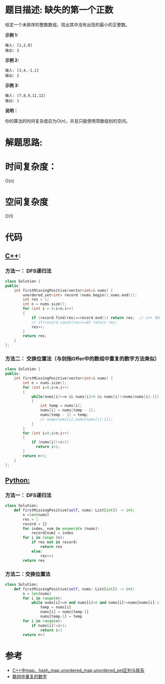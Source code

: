 # 题目描述: 缺失的第一个正数

给定一个未排序的整数数组，找出其中没有出现的最小的正整数。

**示例 1:**
```
输入: [1,2,0]
输出: 3
```

**示例 2:**
```
输入: [3,4,-1,1]
输出: 2
```

**示例 3:**
```
输入: [7,8,9,11,12]
输出: 1
```

**说明：**

你的算法的时间复杂度应为O(n)，并且只能使用常数级别的空间。
  
# 解题思路:
  
  

# 时间复杂度：
  O(n)
  
# 空间复杂度
  O(1)
  
# 代码

## [C++](./First-Missing-Positive.cpp):
### 方法一： DFS递归法
```c++
class Solution {
public:
    int firstMissingPositive(vector<int>& nums) {
        unordered_set<int> record (nums.begin(),nums.end());
        int res = 1;
        int n = nums.size();
        for (int i = 0;i<n;i++)
        {
            if (record.find(res)==record.end()) return res;  // c++ 哈希表中find 找到返回迭代器,与count用法类似，count统计次数，找到返回1，
            // if(record.count(res)==0) return res;
            res++;
        }
        return res;
    }
};
```
### 方法二： 交换位置法（与剑指Offer中的数组中重复的数字方法类似）
```c++
class Solution {
public:
    int firstMissingPositive(vector<int>& nums) {
        int n = nums.size();
        for (int i=0;i<n;i++)
        {
            while(nums[i]<=n && nums[i]>0 && nums[i]!=nums[nums[i]-1])
            {
                int temp = nums[i];
                nums[i] = nums[temp - 1];
                nums[temp - 1] = temp;
                // swap(nums[i],nums[nums[i]-1]);
            }
        }
        for (int i=0;i<n;i++)
        {
            if (nums[i]!=i+1)
              return i+1;
        }
        return n+1;
    }
};
```


## [Python:](https://github.com/bryceustc/LeetCode_Note/blob/master/python/First-Missing-Positive/First-Missing-Positive.py)
### 方法一： DFS递归法
```python
class Solution:
    def firstMissingPositive(self, nums: List[int]) -> int:
        n =len(nums)
        res = 1
        record = {}
        for index, num in enumerate (nums):
            record[num] = index
        for i in range (n):
            if res not in record:
                return res
            else:
                res+=1
        return res
```

### 方法二：交换位置法
```python
class Solution:
    def firstMissingPositive(self, nums: List[int]) -> int:
        n = len(nums)
        for i in range(n):
            while nums[i]<=n and nums[i]>0 and nums[i]!=nums[nums[i]-1]:
                temp = nums[i]
                nums[i] = nums[temp-1]
                nums[temp-1] = temp
        for i in range(n):
            if nums[i]!=i+1:
                return i+1
        return n+1
```
# 参考
  - [C++中map，hash_map,unordered_map,unordered_set区别与联系](https://blog.csdn.net/u013195320/article/details/23046305)
  - [数组中重复的数字](https://github.com/bryceustc/CodingInterviews/blob/master/DuplicationInArray/README.md)
